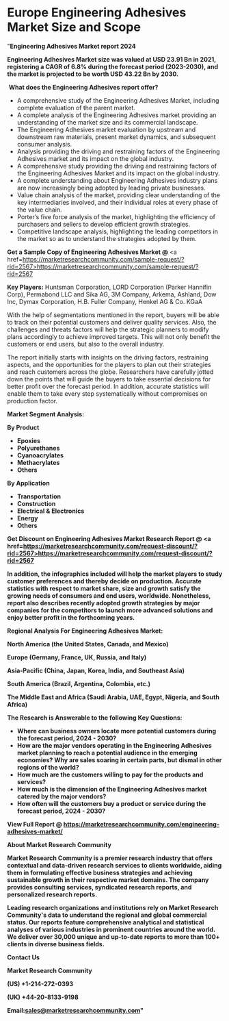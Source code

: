 # Europe Engineering Adhesives Market Size and Scope 
"<strong>Engineering Adhesives Market report 2024</strong>

<strong>Engineering Adhesives Market size was valued at USD 23.91 Bn in 2021, registering a CAGR of 6.8% during the forecast period (2023-2030), and the market is projected to be worth USD 43.22 Bn by 2030.</strong>

 <strong><b>What does the Engineering Adhesives report offer?</b></strong>
<ul>
  <li>A comprehensive study of the Engineering Adhesives Market, including complete evaluation of the parent market.</li>
  <li>A complete analysis of the Engineering Adhesives market providing an understanding of the market size and its commercial landscape.</li>
  <li>The Engineering Adhesives market evaluation by upstream and downstream raw materials, present market dynamics, and subsequent consumer analysis.</li>
  <li>Analysis providing the driving and restraining factors of the Engineering Adhesives market and its impact on the global industry.</li>
  <li>A comprehensive study providing the driving and restraining factors of the Engineering Adhesives Market and its impact on the global industry.</li>
  <li>A complete understanding about Engineering Adhesives industry plans are now increasingly being adopted by leading private businesses.</li>
  <li>Value chain analysis of the market, providing clear understanding of the key intermediaries involved, and their individual roles at every phase of the value chain.</li>
  <li>Porter’s five force analysis of the market, highlighting the efficiency of purchasers and sellers to develop efficient growth strategies.</li>
  <li>Competitive landscape analysis, highlighting the leading competitors in the market so as to understand the strategies adopted by them.</li>
</ul>

<strong>Get a Sample Copy of Engineering Adhesives Market @ </strong><a href=https://marketresearchcommunity.com/sample-request/?rid=2567><u>https://marketresearchcommunity.com/sample-request/?rid=2567</u></a>

<strong>Key Players:</strong> 
Huntsman Corporation, LORD Corporation (Parker Hannifin Corp), Permabond LLC and Sika AG, 3M Company, Arkema, Ashland, Dow Inc, Dymax Corporation, H.B. Fuller Company, Henkel AG &amp; Co. KGaA

With the help of segmentations mentioned in the report, buyers will be able to track on their potential customers and deliver quality services. Also, the challenges and threats factors will help the strategic planners to modify plans accordingly to achieve improved targets. This will not only benefit the customers or end users, but also to the overall industry.

The report initially starts with insights on the driving factors, restraining aspects, and the opportunities for the players to plan out their strategies and reach customers across the globe. Researchers have carefully jotted down the points that will guide the buyers to take essential decisions for better profit over the forecast period. In addition, accurate statistics will enable them to take every step systematically without compromises on production factor.

<strong>Market Segment Analysis:</strong>


<strong><strong>By Product</strong></h4>
<ul>
 	<li>Epoxies</li>
 	<li>Polyurethanes</li>
 	<li>Cyanoacrylates</li>
 	<li>Methacrylates</li>
 	<li>Others</li>
</ul>
<strong><strong>By Application</strong></h4>
<ul>
 	<li>Transportation</li>
 	<li>Construction</li>
 	<li>Electrical &amp; Electronics</li>
 	<li>Energy</li>
 	<li>Others</li>
</ul>

<strong>Get Discount on Engineering Adhesives Market Research Report @ </b></strong><a href=https://marketresearchcommunity.com/request-discount/?rid=2567><u>https://marketresearchcommunity.com/request-discount/?rid=2567</u></a>

In addition, the infographics included will help the market players to study customer preferences and thereby decide on production. Accurate statistics with respect to market share, size and growth satisfy the growing needs of consumers and end users, worldwide. Nonetheless, report also describes recently adopted growth strategies by major companies for the competitors to launch more advanced solutions and enjoy better profit in the forthcoming years.

<strong>Regional Analysis For Engineering Adhesives Market:</strong>

<strong>North America</strong> (the United States, Canada, and Mexico)

<strong>Europe</strong> (Germany, France, UK, Russia, and Italy)

<strong>Asia-Pacific</strong> (China, Japan, Korea, India, and Southeast Asia)

<strong>South America</strong> (Brazil, Argentina, Colombia, etc.)

<strong>The Middle East and Africa</strong> (Saudi Arabia, UAE, Egypt, Nigeria, and South Africa)

<strong>The Research is Answerable to the following Key Questions:</strong>
<ul>
 	<li>Where can business owners locate more potential customers during the forecast period, 2024 - 2030?</li>
 	<li>How are the major vendors operating in the Engineering Adhesives market planning to reach a potential audience in the emerging economies? Why are sales soaring in certain parts, but dismal in other regions of the world?</li>
 	<li>How much are the customers willing to pay for the products and services?</li>
 	<li>How much is the dimension of the Engineering Adhesives market catered by the major vendors?</li>
 	<li>How often will the customers buy a product or service during the forecast period, 2024 - 2030?</li>
</ul>

<strong>View Full Report @</strong> <a href=https://marketresearchcommunity.com/engineering-adhesives-market/>https://marketresearchcommunity.com/engineering-adhesives-market/</a>

<strong>About Market Research Community</strong>

Market Research Community is a premier research industry that offers contextual and data-driven research services to clients worldwide, aiding them in formulating effective business strategies and achieving sustainable growth in their respective market domains. The company provides consulting services, syndicated research reports, and personalized research reports.

Leading research organizations and institutions rely on Market Research Community's data to understand the regional and global commercial status. Our reports feature comprehensive analytical and statistical analyses of various industries in prominent countries around the world. We deliver over 30,000 unique and up-to-date reports to more than 100+ clients in diverse business fields.

<strong>Contact Us</strong>

<strong>Market Research Community</strong>

(US) +1-214-272-0393

(UK) +44-20-8133-9198

<strong>Email:</strong>sales@marketresearchcommunity.com"
